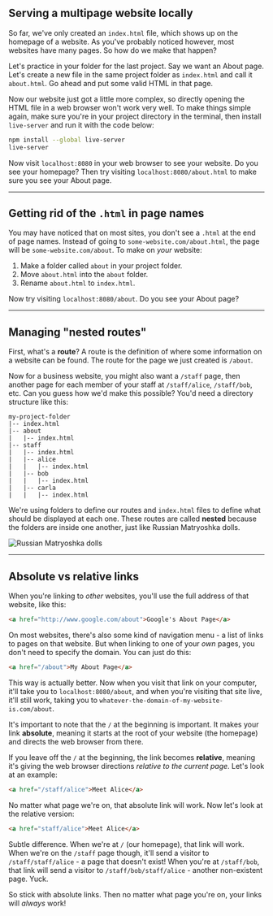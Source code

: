 ## Serving a multipage website locally

So far, we've only created an `index.html` file, which shows up on the homepage of a website. As you've probably noticed however, most websites have many pages. So how do we make that happen?

Let's practice in your folder for the last project. Say we want an About page. Let's create a new file in the same project folder as `index.html` and call it `about.html`. Go ahead and put some valid HTML in that page.

Now our website just got a little more complex, so directly opening the HTML file in a web browser won't work very well. To make things simple again, make sure you're in your project directory in the terminal, then install `live-server` and run it with the code below:

``` bash
npm install --global live-server
live-server
```

Now visit `localhost:8080` in your web browser to see your website. Do you see your homepage? Then try visiting `localhost:8080/about.html` to make sure you see your About page.

---

## Getting rid of the `.html` in page names

You may have noticed that on most sites, you don't see a `.html` at the end of page names. Instead of going to `some-website.com/about.html`, the page will be `some-website.com/about`. To make on _your_ website:

1. Make a folder called `about` in your project folder.
2. Move `about.html` into the `about` folder.
3. Rename `about.html` to `index.html`.

Now try visiting `localhost:8080/about`. Do you see your About page?

---

## Managing "nested routes"

First, what's a __route__? A route is the definition of where some information on a website can be found. The route for the page we just created is `/about`.

Now for a business website, you might also want a `/staff` page, then another page for each member of your staff at `/staff/alice`, `/staff/bob`, etc. Can you guess how we'd make this possible? You'd need a directory structure like this:

```
my-project-folder
|-- index.html
|-- about
|   |-- index.html
|-- staff
|   |-- index.html
|   |-- alice
|   |   |-- index.html
|   |-- bob
|   |   |-- index.html
|   |-- carla
|   |   |-- index.html
```

We're using folders to define our routes and `index.html` files to define what should be displayed at each one. These routes are called __nested__ because the folders are inside one another, just like Russian Matryoshka dolls.

![Russian Matryoshka dolls](https://upload.wikimedia.org/wikipedia/commons/thumb/5/58/Russian-Matroshka2.jpg/1024px-Russian-Matroshka2.jpg)

---

## Absolute vs relative links

When you're linking to _other_ websites, you'll use the full address of that website, like this:

``` html
<a href="http://www.google.com/about">Google's About Page</a>
```

On most websites, there's also some kind of navigation menu - a list of links to pages on that website. But when linking to one of your _own_ pages, you don't need to specify the domain. You can just do this:

``` html
<a href="/about">My About Page</a>
```

This way is actually better. Now when you visit that link on your computer, it'll take you to `localhost:8080/about`, and when you're visiting that site live, it'll still work, taking you to `whatever-the-domain-of-my-website-is.com/about`.

It's important to note that the `/` at the beginning is important. It makes your link __absolute__, meaning it starts at the root of your website (the homepage) and directs the web browser from there.

If you leave off the `/` at the beginning, the link becomes __relative__, meaning it's giving the web browser directions _relative to the current page_. Let's look at an example:

``` html
<a href="/staff/alice">Meet Alice</a>
```

No matter what page we're on, that absolute link will work. Now let's look at the relative version:

``` html
<a href="staff/alice">Meet Alice</a>
```

Subtle difference. When we're at `/` (our homepage), that link will work. When we're on the `/staff` page though, it'll send a visitor to `/staff/staff/alice` - a page that doesn't exist! When you're at `/staff/bob`, that link will send a visitor to `/staff/bob/staff/alice` - another non-existent page. Yuck.

So stick with absolute links. Then no matter what page you're on, your links will _always_ work!
